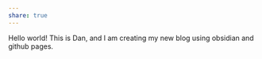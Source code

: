 ```yaml
---
share: true
---
```


Hello world!   This is Dan, and I am creating my new blog using obsidian and github pages.

